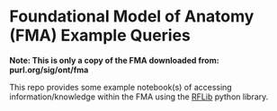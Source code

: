 # Foundational Model of Anatomy (FMA) Example Queries

**Note: This is only a copy of the FMA downloaded from: purl.org/sig/ont/fma**

This repo provides some example notebook(s) of accessing information/knowledge within the FMA using the [RFLib](https://github.com/RDFLib/rdflib/) python library.
